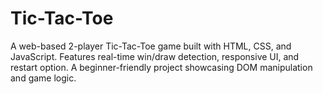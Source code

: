 # Tic-Tac-Toe
A web-based 2-player Tic-Tac-Toe game built with HTML, CSS, and JavaScript. Features real-time win/draw detection, responsive UI, and restart option. A beginner-friendly project showcasing DOM manipulation and game logic.
